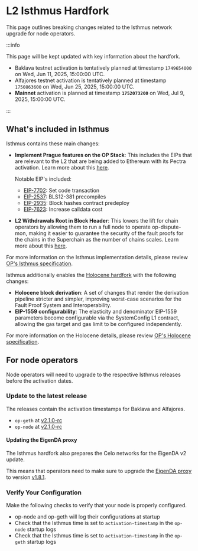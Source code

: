 # L2 Isthmus Hardfork

This page outlines breaking changes related to the Isthmus network upgrade for node operators.

:::info

This page will be kept updated with key information about the hardfork.

- Baklava testnet activation is tentatively planned at timestamp `1749654000` on Wed, Jun 11, 2025, 15:00:00 UTC.
- Alfajores testnet activation is tentatively planned at timestamp `1750863600` on Wed, Jun 25, 2025, 15:00:00 UTC.
- **Mainnet** activation is planned at timestamp **`1752073200`** on Wed, Jul 9, 2025, 15:00:00 UTC.

:::

## What's included in Isthmus

Isthmus contains these main changes:

- **Implement Prague features on the OP Stack**: This includes the EIPs that are relevant to the L2 that are being added to Ethereum with its Pectra activation. Learn more about this [here](https://gov.optimism.io/t/proposal-preview-implement-prague-features-on-the-op-stack/9703).

  Notable EIP's included:
  - [EIP-7702](https://github.com/ethereum/EIPs/blob/f27ddf2b0af7e862a967ee38ceeaa7d980786ca1/EIPS/eip-7702.md): Set code transaction
  - [EIP-2537](https://github.com/ethereum/EIPs/blob/f27ddf2b0af7e862a967ee38ceeaa7d980786ca1/EIPS/eip-2537.md): BLS12-381 precompiles
  - [EIP-2935](https://github.com/ethereum/EIPs/blob/f27ddf2b0af7e862a967ee38ceeaa7d980786ca1/EIPS/eip-2935.md): Block hashes contract predeploy
  - [EIP-7623](https://github.com/ethereum/EIPs/blob/f27ddf2b0af7e862a967ee38ceeaa7d980786ca1/EIPS/eip-7623.md): Increase calldata cost

- **L2 Withdrawals Root in Block Header**: This lowers the lift for chain operators by allowing them to run a full node to operate op-dispute-mon, making it easier to guarantee the security of the fault proofs for the chains in the Superchain as the number of chains scales. Learn more about this [here](https://gov.optimism.io/t/proposal-preview-l2-withdrawals-root-in-block-header/9730).

For more information on the Isthmus implementation details, please review [OP's Isthmus specification](https://specs.optimism.io/protocol/isthmus/overview.html).

Isthmus additionally enables the [Holocene hardfork](https://docs.optimism.io/notices/holocene-changes) with the following changes:

- **Holocene block derivation**: A set of changes that render the derivation pipeline stricter and simpler, improving worst-case scenarios for the Fault Proof System and Interoperability.
- **EIP-1559 configurability**: The elasticity and denominator EIP-1559 parameters become configurable via the SystemConfig L1 contract, allowing the gas target and gas limit to be configured independently.

For more information on the Holocene details, please review [OP's Holocene specification](https://specs.optimism.io/protocol/holocene/overview.html).

## For node operators

Node operators will need to upgrade to the respective Isthmus releases before the activation dates.

### Update to the latest release

The releases contain the activation timestamps for Baklava and Alfajores.

- `op-geth` at [v2.1.0-rc](https://github.com/celo-org/op-geth/releases/tag/celo-v2.1.0-rc)
- `op-node` at [v2.1.0-rc](https://github.com/celo-org/optimism/releases/tag/celo-v2.1.0-rc)

#### Updating the EigenDA proxy

The Isthmus hardfork also prepares the Celo networks for the EigenDA v2 update.

This means that operators need to make sure to upgrade the [EigenDA proxy](https://github.com/Layr-Labs/eigenda-proxy) to version [v1.8.1](https://github.com/Layr-Labs/eigenda-proxy/releases/tag/v1.8.1).

### Verify Your Configuration

Make the following checks to verify that your node is properly configured.

- op-node and op-geth will log their configurations at startup
- Check that the Isthmus time is set to `activation-timestamp` in the `op-node` startup logs
- Check that the Isthmus time is set to `activation-timestamp` in the `op-geth` startup logs
